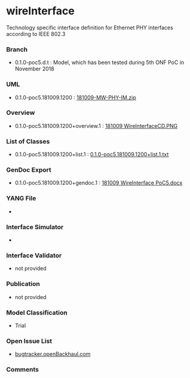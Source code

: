 # wireInterface
Technology specific interface definition for Ethernet PHY interfaces according to IEEE 802.3

### Branch
- 0.1.0-poc5.d.t : Model, which has been tested during 5th ONF PoC in November 2018

### UML
- 0.1.0-poc5.181009.1200 : [181009-MW-PHY-IM.zip](./181009-MW-PHY-IM.zip)

### Overview 
- 0.1.0-poc5.181009.1200+overview.1 : [181009 WireInterfaceCD.PNG](./181009%20WireInterfaceCD.PNG)

### List of Classes
- 0.1.0-poc5.181009.1200+list.1 : [0.1.0-poc5.181009.1200+list.1.txt](./0.1.0-poc5.181009.1200%2Blist.1.txt)

### GenDoc Export
- 0.1.0-poc5.181009.1200+gendoc.1 : [181009 WireInterface PoC5.docx](./181009%20WireInterface%20PoC5.docx)

### YANG File
- 

### Interface Simulator
- 

### Interface Validator
- not provided

### Publication
- not provided

### Model Classification
- Trial

### Open Issue List
- [bugtracker.openBackhaul.com](https://bugtracker.openBackhaul.com)

### Comments 

